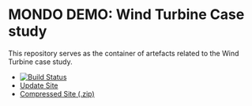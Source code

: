 # MONDO DEMO: Wind Turbine Case study

This repository serves as the container of artefacts related to the Wind Turbine case study.

 * [![Build Status](https://build.inf.mit.bme.hu/jenkins/job/MONDO-WT-Demo/badge/icon)](https://build.inf.mit.bme.hu/jenkins/job/MONDO-WT-Demo)
 * [Update Site](https://build.inf.mit.bme.hu/jenkins/view/All/job/MONDO-WT-Demo/lastSuccessfulBuild/artifact/Tycho-build/org.mondo.wt.cstudy.updatesite/target/repository/)
 * [Compressed Site (.zip)](https://build.inf.mit.bme.hu/jenkins/view/All/job/MONDO-WT-Demo/lastSuccessfulBuild/artifact/Tyxho-build/org.mondo.wt.cstudy.updatesite/target/org.mondo.wt.cstudy.updatesite-1.0.0-SNAPSHOT.zip)
